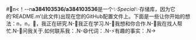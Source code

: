 #👋n<！--n**a384103536/a384103536**是一个✨_Special_✨存储库，因为它的‘README.m’(此文件)出现在您的GitHub配置文件上。下面是一些让你开始的想法：n，n，🔭，我正在研究.N-🌱我正在学习.N-👯我想和你合作.N-🤔我在找人帮忙.N-💬问我关于.如何联系我：.N-😄代词：.N-⚡有趣的事实：.N->
